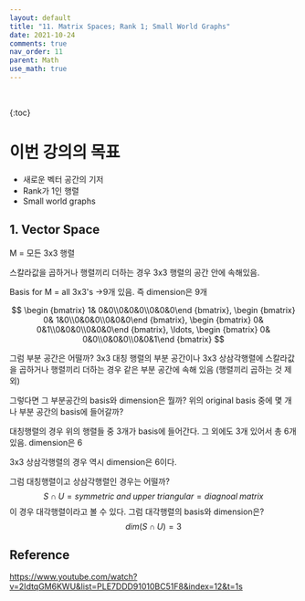 ```yaml
---
layout: default
title: "11. Matrix Spaces; Rank 1; Small World Graphs"
date: 2021-10-24
comments: true
nav_order: 11
parent: Math
use_math: true
---
```


<br>

{:toc} 



# **이번 강의의 목표**

- 새로운 벡터 공간의 기저
- Rank가 1인 행렬
- Small world graphs



## 1. Vector Space

M = 모든 3x3 행렬

스칼라값을 곱하거나 행렬끼리 더하는 경우 3x3 행렬의 공간 안에 속해있음.

Basis for M = all 3x3's ->9개 있음. 즉 dimension은 9개


$$
\begin {bmatrix} 1& 0&0\\0&0&0\\0&0&0\end {bmatrix}, \begin {bmatrix} 0& 1&0\\0&0&0\\0&0&0\end {bmatrix}, \begin {bmatrix} 0& 0&1\\0&0&0\\0&0&0\end {bmatrix}, \ldots, \begin {bmatrix} 0& 0&0\\0&0&0\\0&0&1\end {bmatrix}
$$


그럼 부분 공간은 어떨까? 3x3 대칭 행렬의 부분 공간이나 3x3 상삼각행렬에 스칼라값을 곱하거나 행렬끼리 더하는 경우 같은 부분 공간에 속해 있음 (행렬끼리 곱하는 것 제외)

그렇다면 그 부분공간의 basis와 dimension은 뭘까? 위의 original basis 중에 몇 개나 부분 공간의 basis에 들어갈까? 

대칭행렬의 경우 위의 행렬들 중 3개가 basis에 들어간다. 그 외에도 3개 있어서 총 6개 있음. dimension은 6

3x3 상삼각행렬의 경우 역시 dimension은 6이다.

그럼 대칭행렬이고 상삼각행렬인 경우는 어떨까?
$$
S \cap U = symmetric \; and \; upper \; triangular = diagnoal \; matrix
$$
이 경우 대각행렬이라고 볼 수 있다. 그럼 대각행렬의 basis와 dimension은?
$$
dim(S \cap U) = 3
$$




## Reference

https://www.youtube.com/watch?v=2IdtqGM6KWU&list=PLE7DDD91010BC51F8&index=12&t=1s

